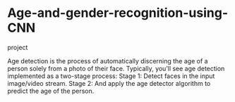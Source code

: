 # Age-and-gender-recognition-using-CNN
project

Age detection is the process of automatically discerning the age of a person solely from a photo of their face.
Typically, you’ll see age detection implemented as a two-stage process:
Stage 1: Detect faces in the input image/video stream.
Stage 2: And apply the age detector algorithm to predict the age of the person.


